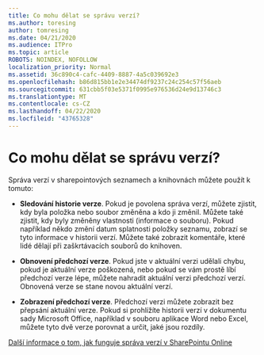 ```yaml
---
title: Co mohu dělat se správu verzí?
ms.author: toresing
author: tomresing
ms.date: 04/21/2020
ms.audience: ITPro
ms.topic: article
ROBOTS: NOINDEX, NOFOLLOW
localization_priority: Normal
ms.assetid: 36c890c4-cafc-4409-8887-4a5c039692e3
ms.openlocfilehash: b86d815bb1e2e34474df9237c24c254c57f56aeb
ms.sourcegitcommit: 631cbb5f03e5371f0995e976536d24e9d13746c3
ms.translationtype: MT
ms.contentlocale: cs-CZ
ms.lasthandoff: 04/22/2020
ms.locfileid: "43765328"
---
```

# <a name="what-can-i-do-with-versioning"></a>Co mohu dělat se správu verzí?

Správa verzí v sharepointových seznamech a knihovnách můžete použít k tomuto:
  
- **Sledování historie verze**. Pokud je povolena správa verzí, můžete zjistit, kdy byla položka nebo soubor změněna a kdo ji změnil. Můžete také zjistit, kdy byly změněny vlastnosti (informace o souboru). Pokud například někdo změní datum splatnosti položky seznamu, zobrazí se tyto informace v historii verzí. Můžete také zobrazit komentáře, které lidé dělají při zaškrtávacích souborů do knihoven. 
    
- **Obnovení předchozí verze**. Pokud jste v aktuální verzi udělali chybu, pokud je aktuální verze poškozená, nebo pokud se vám prostě líbí předchozí verze lépe, můžete nahradit aktuální verzi předchozí verzí. Obnovená verze se stane novou aktuální verzí. 
    
- **Zobrazení předchozí verze**. Předchozí verzi můžete zobrazit bez přepsání aktuální verze. Pokud si prohlížíte historii verzí v dokumentu sady Microsoft Office, například v souboru aplikace Word nebo Excel, můžete tyto dvě verze porovnat a určit, jaké jsou rozdíly. 
    
[Další informace o tom, jak funguje správa verzí v SharePointu Online](https://go.microsoft.com/fwlink/?linkid=875710)
  


